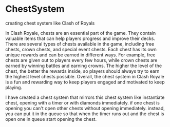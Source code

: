 # ChestSystem
creating chest system like Clash of Royals

In Clash Royale, chests are an essential part of the game. They contain valuable items that can help players progress and improve their decks. There are several types of chests available in the game, including free chests, crown chests, and special event chests. Each chest has its own unique rewards and can be earned in different ways. For example, free chests are given out to players every few hours, while crown chests are earned by winning battles and earning crowns. The higher the level of the chest, the better the rewards inside, so players should always try to earn the highest level chests possible. Overall, the chest system in Clash Royale is a fun and rewarding way to keep players engaged and motivated to keep playing.

I have created a chest system that mirrors this chest system like instantiate chest, opening with a timer or with diamonds immediately. if one chest is opening you can't open other chests without opening immediately. instead, you can put it in the queue so that when the timer runs out and the chest is open one in queue start opening the chest.
